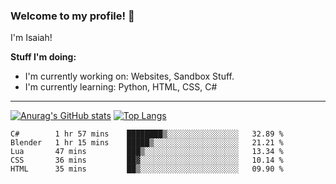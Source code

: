 
### Welcome to my profile! 👋
I'm Isaiah! 

**Stuff I'm doing:**

 - I'm currently working on: Websites, Sandbox Stuff. 
  - I'm currently learning: Python, HTML, CSS, C#
----




[![Anurag's GitHub stats](https://github-readme-stats.vercel.app/api?username=accurateisaiah)](https://github.com/anuraghazra/github-readme-stats) 
[![Top Langs](https://github-readme-stats.vercel.app/api/top-langs/?username=accurateisaiah)](https://github.com/anuraghazra/github-readme-stats)
<!--START_SECTION:waka-->
```text
C#        1 hr 57 mins    ████████▒░░░░░░░░░░░░░░░░   32.89 % 
Blender   1 hr 15 mins    █████▒░░░░░░░░░░░░░░░░░░░   21.21 % 
Lua       47 mins         ███▒░░░░░░░░░░░░░░░░░░░░░   13.34 % 
CSS       36 mins         ██▓░░░░░░░░░░░░░░░░░░░░░░   10.14 % 
HTML      35 mins         ██▒░░░░░░░░░░░░░░░░░░░░░░   09.90 % 
```
<!--END_SECTION:waka-->



